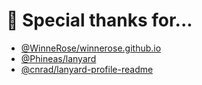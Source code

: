 # 💖 Special thanks for...
  - [@WinneRose/winnerose.github.io](https://github.com/WinneRose/winnerose.github.io)  
  - [@Phineas/lanyard](https://github.com/Phineas/lanyard)  
  - [@cnrad/lanyard-profile-readme](https://github.com/cnrad/lanyard-profile-readme)  
